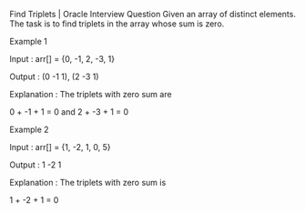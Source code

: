 Find Triplets | Oracle Interview Question
Given an array of distinct elements. The task is to find triplets in the array whose sum is zero.



Example 1



Input : arr[] = {0, -1, 2, -3, 1}

Output : (0 -1 1), (2 -3 1)



Explanation : The triplets with zero sum are

0 + -1 + 1 = 0 and 2 + -3 + 1 = 0



Example 2



Input : arr[] = {1, -2, 1, 0, 5}

Output : 1 -2  1

Explanation : The triplets with zero sum is

1 + -2 + 1 = 0


